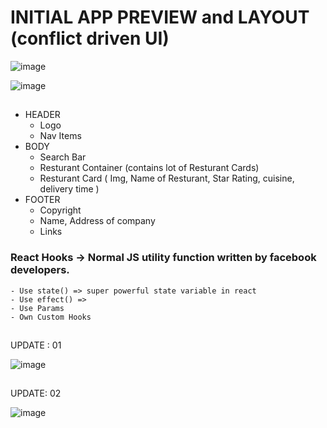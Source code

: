 # INITIAL APP PREVIEW and LAYOUT (conflict driven UI)

![image](https://github.com/aniketsinha2002/HungryHub/assets/97850511/08d327b4-e428-46b0-92b8-b6b5b7494abe)

![image](https://github.com/aniketsinha2002/HungryHub/assets/97850511/5cfef5f8-e0cb-4f00-ac17-9f4044ce5c94)

##

  * HEADER
     *  Logo
     *  Nav Items
  * BODY
     * Search Bar
     * Resturant Container (contains lot of Resturant Cards)
     * Resturant Card ( Img, Name of Resturant, Star Rating, cuisine, delivery time )
  * FOOTER
     * Copyright
     * Name, Address of company
     * Links

  ### React Hooks -> Normal JS utility function written by facebook developers.
    - Use state() => super powerful state variable in react
    - Use effect() => 
    - Use Params
    - Own Custom Hooks

 ##
 UPDATE : 01

 ![image](https://github.com/aniketsinha2002/HungryHub/assets/97850511/8338255a-ef98-48a6-a661-34d994af446b)


 ##
 UPDATE: 02

 ![image](https://github.com/aniketsinha2002/HungryHub/assets/97850511/3342ea20-f4b8-4978-9ba1-6ff2804111ce)


